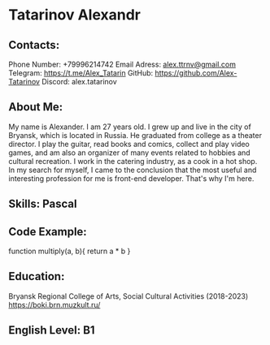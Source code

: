 # Tatarinov Alexandr

## Contacts:
Phone Number: +79996214742
Email Adress: alex.ttrnv@gmail.com
Telegram: https://t.me/Alex_Tatarin
GitHub: https://github.com/Alex-Tatarinov
Discord: alex.tatarinov
## About Me: 
My name is Alexander. I am 27 years old. I grew up and live in the city of Bryansk, which is located in Russia. He graduated from college as a theater director. I play the guitar, read books and comics, collect and play video games, and am also an organizer of many events related to hobbies and cultural recreation. I work in the catering industry, as a cook in a hot shop. In my search for myself, I came to the conclusion that the most useful and interesting profession for me is front-end developer. That's why I'm here.
## Skills: Pascal
## Code Example:
function multiply(a, b){
 return a * b
}
## Education: 
Bryansk Regional College of Arts, Social Cultural Activities (2018-2023) https://boki.brn.muzkult.ru/
## English Level: B1